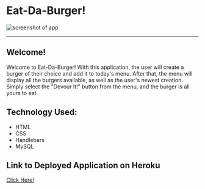 <h1> Eat-Da-Burger! </h1>

<img src="https://raw.githubusercontent.com/jcbpetersen1995/Burger-JP/master/public/assets/img/Screen%20Shot%202020-03-30%20at%201.22.56%20PM.png" alt="screenshot of app">

<hr>

<h2> Welcome! </h2>
<p> Welcome to Eat-Da-Burger! With this application, the user will create a burger of their choice and add it to today's menu. After that, the menu will display all the burgers available, as well as the user's newest creation. Simply select the "Devour It!" button from the menu, and the burger is all yours to eat. </p>

<h2>Technology Used: </h2>
<ul>
  <li>HTML</li>
  <li>CSS</li>
  <li>Handlebars</li>
  <li>MySQL</li>
  
 </ul>

<h2>Link to Deployed Application on Heroku</h2>
<a href="https://eat-da-burger-jp.herokuapp.com/" target="_blank">Click Here!</a>
